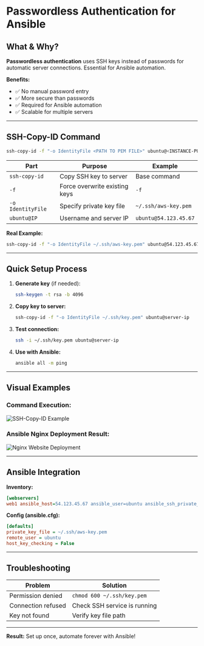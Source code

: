 # Passwordless Authentication for Ansible

## What & Why?
**Passwordless authentication** uses SSH keys instead of passwords for automatic server connections. Essential for Ansible automation.

**Benefits:**
- ✅ No manual password entry
- ✅ More secure than passwords  
- ✅ Required for Ansible automation
- ✅ Scalable for multiple servers

---

## SSH-Copy-ID Command

```bash
ssh-copy-id -f "-o IdentityFile <PATH TO PEM FILE>" ubuntu@<INSTANCE-PUBLIC-IP>
```

| Part | Purpose | Example |
|------|---------|---------|
| `ssh-copy-id` | Copy SSH key to server | Base command |
| `-f` | Force overwrite existing keys | `-f` |
| `-o IdentityFile` | Specify private key file | `~/.ssh/aws-key.pem` |
| `ubuntu@IP` | Username and server IP | `ubuntu@54.123.45.67` |

**Real Example:**
```bash
ssh-copy-id -f "-o IdentityFile ~/.ssh/aws-key.pem" ubuntu@54.123.45.67
```

---

## Quick Setup Process

1. **Generate key** (if needed):
   ```bash
   ssh-keygen -t rsa -b 4096
   ```

2. **Copy key to server:**
   ```bash
   ssh-copy-id -f "-o IdentityFile ~/.ssh/key.pem" ubuntu@server-ip
   ```

3. **Test connection:**
   ```bash
   ssh -i ~/.ssh/key.pem ubuntu@server-ip
   ```

4. **Use with Ansible:**
   ```bash
   ansible all -m ping
   ```

---

## Visual Examples

### Command Execution:
![SSH-Copy-ID Example](https://github.com/user-attachments/assets/6a959dda-9da1-42fa-9189-0605ee290dd5)

### Ansible Nginx Deployment Result:
![Nginx Website Deployment](https://github.com/user-attachments/assets/e26d6750-cd5d-4233-af49-a6685f4f7db2)

---

## Ansible Integration

**Inventory:**
```ini
[webservers]
web1 ansible_host=54.123.45.67 ansible_user=ubuntu ansible_ssh_private_key_file=~/.ssh/aws-key.pem
```

**Config (ansible.cfg):**
```ini
[defaults]
private_key_file = ~/.ssh/aws-key.pem
remote_user = ubuntu
host_key_checking = False
```

---

## Troubleshooting

| Problem | Solution |
|---------|----------|
| Permission denied | `chmod 600 ~/.ssh/key.pem` |
| Connection refused | Check SSH service is running |
| Key not found | Verify key file path |

---

**Result:** Set up once, automate forever with Ansible!